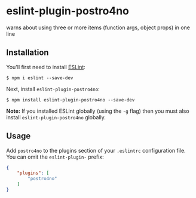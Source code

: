 # eslint-plugin-postro4no

warns about using three or more items (function args, object props) in one line

## Installation

You'll first need to install [ESLint](http://eslint.org):

```
$ npm i eslint --save-dev
```

Next, install `eslint-plugin-postro4no`:

```
$ npm install eslint-plugin-postro4no --save-dev
```

**Note:** If you installed ESLint globally (using the `-g` flag) then you must also install `eslint-plugin-postro4no` globally.

## Usage

Add `postro4no` to the plugins section of your `.eslintrc` configuration file. You can omit the `eslint-plugin-` prefix:

```json
{
    "plugins": [
        "postro4no"
    ]
}
```
